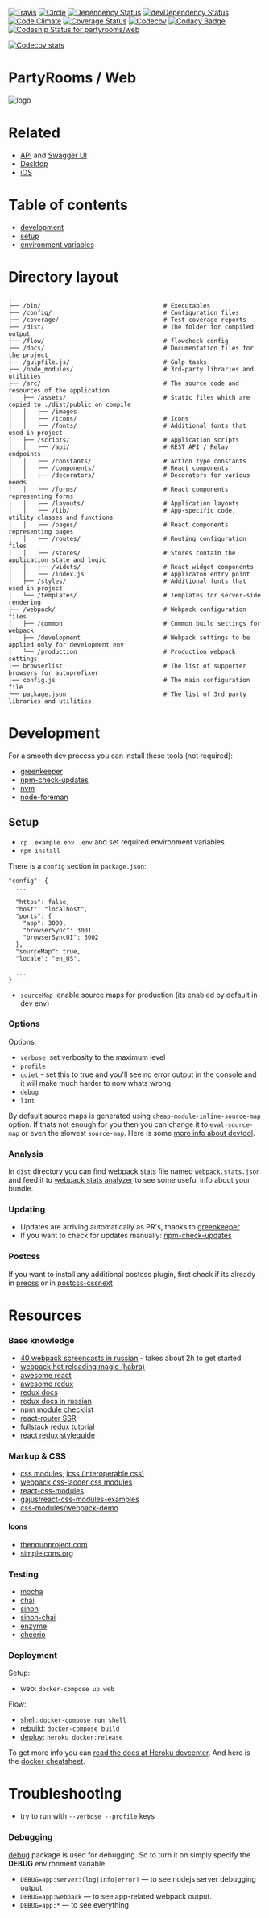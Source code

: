 [![Travis](https://travis-ci.org/partyrooms/web.svg)](https://travis-ci.org/partyrooms/web)
[![Circle](https://circleci.com/gh/partyrooms/web.svg?style=svg)](https://circleci.com/gh/partyrooms/web)
[![Dependency Status](https://david-dm.org/partyrooms/web.svg)](https://david-dm.org/partyrooms/web)
[![devDependency Status](https://david-dm.org/partyrooms/web/dev-status.svg)](https://david-dm.org/partyrooms/web#info=devDependencies)
[![Code Climate](https://codeclimate.com/github/partyrooms/web/badges/gpa.svg)](https://codeclimate.com/github/partyrooms/web)
[![Coverage Status](https://coveralls.io/repos/partyrooms/web/badge.svg?branch=master&service=github)](https://coveralls.io/github/partyrooms/web?branch=master)
[![Codecov](https://codecov.io/github/partyrooms/web/coverage.svg?branch=master)](https://codecov.io/github/partyrooms/web?branch=master)
[![Codacy Badge](https://api.codacy.com/project/badge/grade/a80d76c8267b4622b771e40be3127269)](https://www.codacy.com/app/vyorkin/web)
[![Codeship Status for partyrooms/web](https://codeship.com/projects/dfea9470-7f63-0133-3c3e-62195a4c75a1/status?branch=master)](https://codeship.com/projects/120580)

[![Codecov stats](https://codecov.io/github/partyrooms/web/branch.svg?limit=50&vg=on&legend=on&color=on&branch=master)](https://codecov.io/github/partyrooms/web/branch.svg?limit=50&vg=on&legend=on&color=on&branch=master)

# PartyRooms / Web

![logo](https://raw.githubusercontent.com/partyrooms/web/master/src/assets/images/logo.png)

# Related

* [API](https://github.com/partyrooms/api) and [Swagger UI](https://github.com/partyrooms/swagger-ui)
* [Desktop](https://github.com/partyrooms/desktop)
* [iOS](https://github.com/partyrooms/ios)

# Table of contents

* [development](#development)
* [setup](#setup)
* [environment variables](#environment-variables)

# Directory layout

```
.
├── /bin/                                  # Executables
├── /config/                               # Configuration files
├── /coverage/                             # Test coverage reports
├── /dist/                                 # The folder for compiled output
├── /flow/                                 # flowcheck config
├── /docs/                                 # Documentation files for the project
├── /gulpfile.js/                          # Gulp tasks
├── /node_modules/                         # 3rd-party libraries and utilities
├── /src/                                  # The source code and resources of the application
│   ├── /assets/                           # Static files which are copied to ./dist/public on compile
│   │   ├── /images
│   │   ├── /icons/                        # Icons 
│   │   ├── /fonts/                        # Additional fonts that used in project
│   ├── /scripts/                          # Application scripts
│   │   ├── /api/                          # REST API / Relay endpoints
│   │   ├── /constants/                    # Action type constants
│   │   ├── /components/                   # React components
│   │   ├── /decorators/                   # Decorators for various needs
│   │   ├── /forms/                        # React components representing forms
│   │   ├── /layouts/                      # Application layouts
│   │   ├── /lib/                          # App-specific code, utility classes and functions
│   │   ├── /pages/                        # React components representing pages
│   │   ├── /routes/                       # Routing configuration files
│   │   ├── /stores/                       # Stores contain the application state and logic
│   │   ├── /widets/                       # React widget components
│   │   └── /index.js                      # Applicaton entry point
│   ├── /styles/                           # Additional fonts that used in project
│   └── /templates/                        # Templates for server-side rendering
├── /webpack/                              # Webpack configuration files
│   ├── /common                            # Common build settings for webpack
│   ├── /development                       # Webpack settings to be applied only for development env
│   └── /production                        # Production webpack settings
│── browserlist                            # The list of supporter browsers for autoprefixer
│── config.js                              # The main configuration file
└── package.json                           # The list of 3rd party libraries and utilities
```

# Development

For a smooth dev process you can install these tools (not required):

* [greenkeeper](https://github.com/greenkeeperio/greenkeeper)
* [npm-check-updates](https://github.com/tjunnone/npm-check-updates)
* [nvm](https://github.com/creationix/nvm)
* [node-foreman](https://github.com/strongloop/node-foreman)

## Setup

* `cp .example.env .env` and set required environment variables
* `npm install`

There is a `config` section in `package.json`:

```
"config": {
  ...

  "https": false,
  "host": "localhost",
  "ports": {
    "app": 3000,
    "browserSync": 3001,
    "browserSyncUI": 3002
  },
  "sourceMap": true,
  "locale": "en_US",

  ...
}
```

* `sourceMap` ­ enable source maps for production (its enabled by default in dev env)

### Options

Options:
* `verbose` ­ set verbosity to the maximum level
* `profile`
* `quiet` - set this to true and you'll see no error output in the console and it will make much harder to now whats wrong
* `debug`
* `lint`

By default source maps is generated using `cheap-module-inline-source-map` option.
If thats not enough for you then you can change it to `eval-source-map` or even the slowest `source-map`.
Here is some [more info about devtool](https://webpack.github.io/docs/configuration.html#devtool).

### Analysis

In `dist` directory you can find webpack stats file named `webpack.stats.json` and
feed it to [webpack stats analyzer](http://webpack.github.io/analyse/) to see
some useful info about your bundle.

### Updating

* Updates are arriving automatically as PR's, thanks to [greenkeeper](http://greenkeeper.io/)
* If you want to check for updates manually: [npm-check-updates](https://github.com/tjunnone/npm-check-updates)

### Postcss

If you want to install any additional postcss plugin, first check if its already
in [precss](https://github.com/jonathantneal/precss/blob/master/package.json#L34) or in 
[postcss-cssnext](https://github.com/cssnext/postcss-cssnext/blob/master/package.json#L35)

# Resources

### Base knowledge

* [40 webpack screencasts in russian](https://learn.javascript.ru/webpack-screencast) - takes about 2h to get started
* [webpack hot reloading magic (habra)](http://habrahabr.ru/company/Voximplant/blog/270593/)
* [awesome react](https://github.com/enaqx/awesome-react)
* [awesome redux](https://github.com/xgrommx/awesome-redux)
* [redux docs](http://rackt.org/redux/)
* [redux docs in russian](https://github.com/rajdee/redux-in-russian)
* [npm module checklist](https://github.com/bahmutov/npm-module-checklist)
* [react-router SSR](https://github.com/rackt/react-router/blob/master/docs/guides/advanced/ServerRendering.md)
* [fullstack redux tutorial](http://teropa.info/blog/2015/09/10/full-stack-redux-tutorial.html)
* [react redux styleguide](https://github.com/ghengeveld/react-redux-styleguide)

### Markup & CSS

* [css modules](https://github.com/css-modules/css-modules), [icss (interoperable css)](https://github.com/css-modules/icss)
* [webpack css-laoder css modules](https://github.com/webpack/css-loader#css-modules)
* [react-css-modules](https://github.com/gajus/react-css-modules)
* [gajus/react-css-modules-examples](https://github.com/gajus/react-css-modules-examples)
* [css-modules/webpack-demo](https://github.com/css-modules/webpack-demo)

#### Icons

* [thenounproject.com](https://thenounproject.com/)
* [simpleicons.org](http://simpleicons.org)

### Testing

* [mocha](http://mochajs.org/#getting-started)
* [chai](http://chaijs.com/api/bdd/)
* [sinon](http://sinonjs.org/)
* [sinon-chai](https://github.com/domenic/sinon-chai)
* [enzyme](https://github.com/airbnb/enzyme)
* [cheerio](https://github.com/cheeriojs/cheerio)

### Deployment

Setup:

* web: `docker-compose up web`

Flow:

* [shell](https://devcenter.heroku.com/articles/docker#shell-access): `docker-compose run shell`
* [rebuild](https://devcenter.heroku.com/articles/docker#rebuild-containers): `docker-compose build`
* [deploy](https://devcenter.heroku.com/articles/docker#deploying): `heroku docker:release`

To get more info you can [read the docs at Heroku devcenter](https://devcenter.heroku.com/articles/docker).
And here is the [docker cheatsheet](https://github.com/wsargent/docker-cheat-sheet).

# Troubleshooting

* try to run with `--verbose --profile` keys

### Debugging

[debug](https://www.npmjs.com/package/debug) package is used for debugging. So to turn it on simply specify the **DEBUG** environment variable:
- `DEBUG=app:server:(log|info|error)` &mdash; to see nodejs server debugging output.
- `DEBUG=app:webpack` &mdash; to see app-related webpack output.
- `DEBUG=app:*` &mdash; to see everything.
